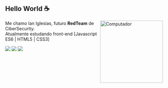 ## Hello World :coffee:
<img src="https://images.squarespace-cdn.com/content/v1/62cd8045d591bd17e69333bb/29c8d63c-40c2-4ec0-a1f0-72f3d942c722/RTFM+Logo-v2_red.png" min-width="200px" max-width="200px" width="200px" align="right" alt="Computador">

<p align="left"> 
  Me chamo Ian Iglesias, futuro <strong>RedTeam</strong> de CiberSecurity.<br>
  Atualmente estudando front-end [Javascript ES6 | HTML5 | CSS3]
</p>

<div> 
  <a href="https://www.instagram.com/ianiglesias01/" target="_blank"><img src="https://img.shields.io/badge/-Instagram-%23E4405F?style=for-the-badge&logo=instagram&logoColor=white" target="_blank"></a>
  <a href = "mailto:spacecodesistemas@gmail.com"><img src="https://img.shields.io/badge/-Gmail-%23333?style=for-the-badge&logo=gmail&logoColor=white" target="_blank"></a>
  <a href="https://www.linkedin.com/in/hitbrah" target="_blank"><img src="https://img.shields.io/badge/-LinkedIn-%230077B5?style=for-the-badge&logo=linkedin&logoColor=white" target="_blank"></a>
</div>
